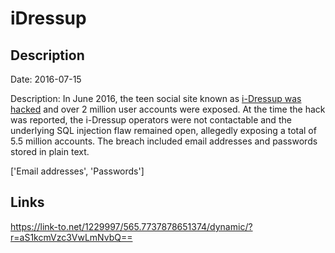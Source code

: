 # iDressup

## Description

Date: 2016-07-15

Description:
In June 2016, the teen social site known as <a href="http://arstechnica.com/security/2016/09/social-hangout-site-for-teens-leaks-millions-of-plaintext-passwords/" target="_blank" rel="noopener">i-Dressup was hacked</a> and over 2 million user accounts were exposed. At the time the hack was reported, the i-Dressup operators were not contactable and the underlying SQL injection flaw remained open, allegedly exposing a total of 5.5 million accounts. The breach included email addresses and passwords stored in plain text.


['Email addresses', 'Passwords']

## Links

https://link-to.net/1229997/565.7737878651374/dynamic/?r=aS1kcmVzc3VwLmNvbQ==